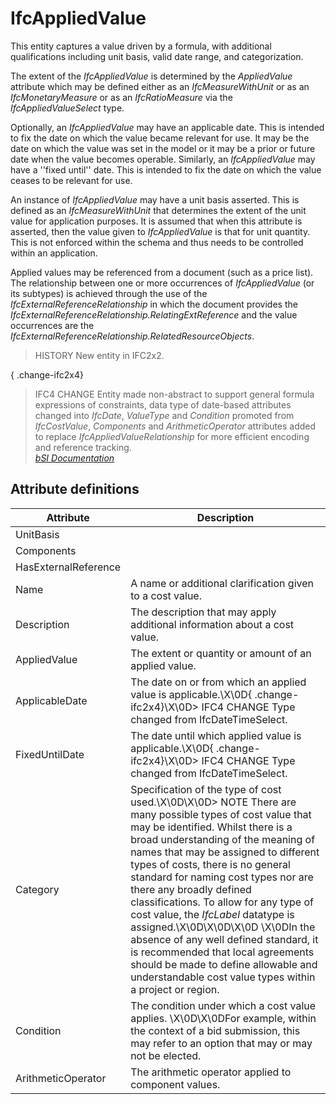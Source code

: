 IfcAppliedValue
===============
This entity captures a value driven by a formula, with additional
qualifications including unit basis, valid date range, and categorization.  
  
The extent of the _IfcAppliedValue_ is determined by the _AppliedValue_
attribute which may be defined either as an _IfcMeasureWithUnit_ or as an
_IfcMonetaryMeasure_ or as an _IfcRatioMeasure_ via the
_IfcAppliedValueSelect_ type.  
  
Optionally, an _IfcAppliedValue_ may have an applicable date. This is intended
to fix the date on which the value became relevant for use. It may be the date
on which the value was set in the model or it may be a prior or future date
when the value becomes operable. Similarly, an _IfcAppliedValue_ may have a
''fixed until'' date. This is intended to fix the date on which the value
ceases to be relevant for use.  
  
An instance of _IfcAppliedValue_ may have a unit basis asserted. This is
defined as an _IfcMeasureWithUnit_ that determines the extent of the unit
value for application purposes. It is assumed that when this attribute is
asserted, then the value given to _IfcAppliedValue_ is that for unit quantity.
This is not enforced within the schema and thus needs to be controlled within
an application.  
  
Applied values may be referenced from a document (such as a price list). The
relationship between one or more occurrences of _IfcAppliedValue_ (or its
subtypes) is achieved through the use of the
_IfcExternalReferenceRelationship_ in which the document provides the
_IfcExternalReferenceRelationship.RelatingExtReference_ and the value
occurrences are the _IfcExternalReferenceRelationship.RelatedResourceObjects_.  
  
> HISTORY  New entity in IFC2x2.  
  
{ .change-ifc2x4}  
> IFC4 CHANGE  Entity made non-abstract to support general formula expressions
> of constraints, data type of date-based attributes changed into _IfcDate_,
> _ValueType_ and _Condition_ promoted from _IfcCostValue_, _Components_ and
> _ArithmeticOperator_ attributes added to replace
> _IfcAppliedValueRelationship_ for more efficient encoding and reference
> tracking.  
[ _bSI
Documentation_](https://standards.buildingsmart.org/IFC/DEV/IFC4_2/FINAL/HTML/schema/ifccostresource/lexical/ifcappliedvalue.htm)


Attribute definitions
---------------------
| Attribute            | Description                                                                                                                                                                                                                                                                                                                                                                                                                                                                                                                                                                                                                              |
|----------------------|------------------------------------------------------------------------------------------------------------------------------------------------------------------------------------------------------------------------------------------------------------------------------------------------------------------------------------------------------------------------------------------------------------------------------------------------------------------------------------------------------------------------------------------------------------------------------------------------------------------------------------------|
| UnitBasis            |                                                                                                                                                                                                                                                                                                                                                                                                                                                                                                                                                                                                                                          |
| Components           |                                                                                                                                                                                                                                                                                                                                                                                                                                                                                                                                                                                                                                          |
| HasExternalReference |                                                                                                                                                                                                                                                                                                                                                                                                                                                                                                                                                                                                                                          |
| Name                 | A name or additional clarification given to a cost value.                                                                                                                                                                                                                                                                                                                                                                                                                                                                                                                                                                                |
| Description          | The description that may apply additional information about a cost value.                                                                                                                                                                                                                                                                                                                                                                                                                                                                                                                                                                |
| AppliedValue         | The extent or quantity or amount of an applied value.                                                                                                                                                                                                                                                                                                                                                                                                                                                                                                                                                                                    |
| ApplicableDate       | The date on or from which an applied value is applicable.\X\0D{ .change-ifc2x4}\X\0D> IFC4 CHANGE Type changed from IfcDateTimeSelect.                                                                                                                                                                                                                                                                                                                                                                                                                                                                                                   |
| FixedUntilDate       | The date until which applied value is applicable.\X\0D{ .change-ifc2x4}\X\0D> IFC4 CHANGE Type changed from IfcDateTimeSelect.                                                                                                                                                                                                                                                                                                                                                                                                                                                                                                           |
| Category             | Specification of the type of cost used.\X\0D\X\0D> NOTE  There are many possible types of cost value that may be identified. Whilst there is a broad understanding of the meaning of names that may be assigned to different types of costs, there is no general standard for naming cost types nor are there any broadly defined classifications. To allow for any type of cost value, the _IfcLabel_ datatype is assigned.\X\0D\X\0D\X\0D \X\0DIn the absence of any well defined standard, it is recommended that local agreements should be made to define allowable and understandable cost value types within a project or region. |
| Condition            | The condition under which a cost value applies. \X\0D\X\0DFor example, within the context of a bid submission, this may refer to an option that may or may not be elected.                                                                                                                                                                                                                                                                                                                                                                                                                                                               |
| ArithmeticOperator   | The arithmetic operator applied to component values.                                                                                                                                                                                                                                                                                                                                                                                                                                                                                                                                                                                     |

